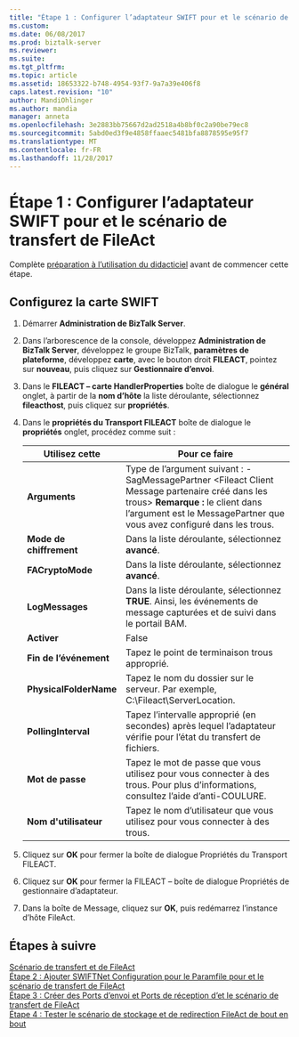 ```yaml
---
title: "Étape 1 : Configurer l’adaptateur SWIFT pour et le scénario de transfert de FileAct | Documents Microsoft"
ms.custom: 
ms.date: 06/08/2017
ms.prod: biztalk-server
ms.reviewer: 
ms.suite: 
ms.tgt_pltfrm: 
ms.topic: article
ms.assetid: 18653322-b748-4954-93f7-9a7a39e406f8
caps.latest.revision: "10"
author: MandiOhlinger
ms.author: mandia
manager: anneta
ms.openlocfilehash: 3e2883bb75667d2ad2518a4b8bf0c2a90be79ec8
ms.sourcegitcommit: 5abd0ed3f9e4858ffaaec5481bfa8878595e95f7
ms.translationtype: MT
ms.contentlocale: fr-FR
ms.lasthandoff: 11/28/2017
---
```

# <a name="step-1-configure-the-swift-adapter-for-the-fileact-store-and-forward-scenario"></a>Étape 1 : Configurer l’adaptateur SWIFT pour et le scénario de transfert de FileAct
Complète [préparation à l’utilisation du didacticiel](../../adapters-and-accelerators/fileact-interact/preparing-to-use-the-tutorial1.md) avant de commencer cette étape.
  
## <a name="configure-the-swift-adapter"></a>Configurez la carte SWIFT  
  
1.  Démarrer **Administration de BizTalk Server**.  
  
2.  Dans l’arborescence de la console, développez **Administration de BizTalk Server**, développez le groupe BizTalk, **paramètres de plateforme**, développez **carte**, avec le bouton droit  **FILEACT**, pointez sur **nouveau**, puis cliquez sur **Gestionnaire d’envoi**.  
  
3.  Dans le **FILEACT – carte HandlerProperties** boîte de dialogue le **général** onglet, à partir de la **nom d’hôte** la liste déroulante, sélectionnez **fileacthost**, puis cliquez sur **propriétés**.  
  
4.  Dans le **propriétés du Transport FILEACT** boîte de dialogue le **propriétés** onglet, procédez comme suit :  
  
    |**Utilisez cette**|**Pour ce faire**|  
    |------------------|--------------------|  
    |**Arguments**|Type de l’argument suivant : - SagMessagePartner \<Fileact Client Message partenaire créé dans les trous\> **Remarque :** le client dans l’argument est le MessagePartner que vous avez configuré dans les trous.|  
    |**Mode de chiffrement**|Dans la liste déroulante, sélectionnez **avancé**.|  
    |**FACryptoMode**|Dans la liste déroulante, sélectionnez **avancé**.|  
    |**LogMessages**|Dans la liste déroulante, sélectionnez **TRUE**. Ainsi, les événements de message capturées et de suivi dans le portail BAM.|  
    |**Activer**|False|  
    |**Fin de l’événement**|Tapez le point de terminaison trous approprié.|  
    |**PhysicalFolderName**|Tapez le nom du dossier sur le serveur. Par exemple, C:\Fileact\ServerLocation.|  
    |**PollingInterval**|Tapez l’intervalle approprié (en secondes) après lequel l’adaptateur vérifie pour l’état du transfert de fichiers.|  
    |**Mot de passe**|Tapez le mot de passe que vous utilisez pour vous connecter à des trous. Pour plus d’informations, consultez l’aide d’anti-COULURE.|  
    |**Nom d'utilisateur**|Tapez le nom d’utilisateur que vous utilisez pour vous connecter à des trous.|  
  
5.  Cliquez sur **OK** pour fermer la boîte de dialogue Propriétés du Transport FILEACT.  
  
6.  Cliquez sur **OK** pour fermer la FILEACT – boîte de dialogue Propriétés de gestionnaire d’adaptateur.  
  
7.  Dans la boîte de Message, cliquez sur **OK**, puis redémarrez l’instance d’hôte FileAct.  
  
## <a name="complete-steps"></a>Étapes à suivre
 [Scénario de transfert et de FileAct](../../adapters-and-accelerators/fileact-interact/fileact-store-and-forward-scenario.md)   
 [Étape 2 : Ajouter SWIFTNet Configuration pour le Paramfile pour et le scénario de transfert de FileAct](../../adapters-and-accelerators/fileact-interact/step-2-add-swiftnet-configuration-to-paramfile-for-fileact-store-and-forward.md)   
 [Étape 3 : Créer des Ports d’envoi et Ports de réception d’et le scénario de transfert de FileAct](../../adapters-and-accelerators/fileact-interact/step-3-create-send-ports-and-receive-ports-for-the-fileact-store-and-forward.md)   
 [Étape 4 : Tester le scénario de stockage et de redirection FileAct de bout en bout](../../adapters-and-accelerators/fileact-interact/step-4-test-fileact-store-and-forward-end-to-end-scenario.md)